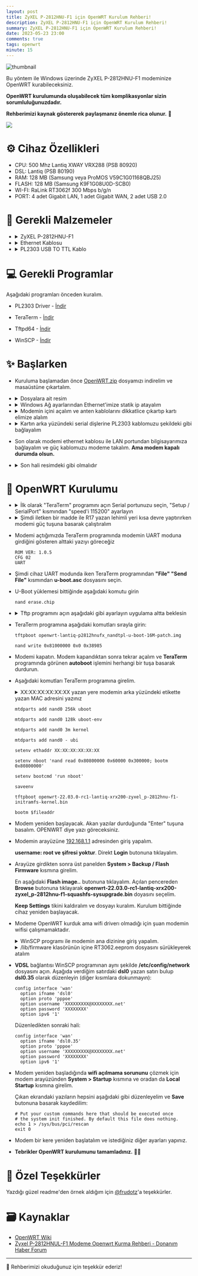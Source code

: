 ```yaml
---
layout: post
title: ZyXEL P-2812HNU-F1 için OpenWRT Kurulum Rehberi!
description: ZyXEL P-2812HNU-F1 için OpenWRT Kurulum Rehberi! 
summary: ZyXEL P-2812HNU-F1 için OpenWRT Kurulum Rehberi!
date: 2023-05-23 23:00
comments: true
tags: openwrt
minute: 15
--- 
```


![thumbnail](https://github.com/yucellmustafa/yucellmustafa.github.io/assets/49123562/332f5f41-1433-4839-8464-75fa2b844c34)

Bu yöntem ile Windows üzerinde ZyXEL P-2812HNU-F1 modeminize OpenWRT kurabileceksiniz.  

**OpenWRT kurulumunda oluşabilecek tüm komplikasyonlar sizin sorumluluğunuzdadır.**  

**Rehberimizi kaynak göstererek paylaşmanız önemle rica olunur.** 🙏

<p align="left">
  <a href="https://youtu.be/3NRZ06BoXCM"><img src="https://img.shields.io/badge/Youtube-Kurulum Video Rehberi-blue?logo=youtube&logoColor=white"/></a>
</p>
  

# ⚙️ Cihaz Özellikleri

- CPU: 500 Mhz Lantiq XWAY VRX288 (PSB 80920)
- DSL: Lantiq (PSB 80190)
- RAM: 128 MB (Samsung veya ProMOS V59C1G01168QBJ25)
- FLASH: 128 MB (Samsung K9F1G08U0D-SCB0)
- WI-FI: RaLink RT3062f 300 Mbps b/g/n
- PORT: 4 adet Gigabit LAN, 1 adet Gigabit WAN, 2 adet USB 2.0

# 🧰 Gerekli Malzemeler
- <details>
  <summary>ZyXEL P-2812HNU-F1</summary>

  <img src="https://github.com/yucellmustafa/yucellmustafa.github.io/assets/49123562/7fc65d77-1f57-4f8a-9003-6f398af3d8cc"/>

- <details>
  <summary>Ethernet Kablosu</summary>

  <img src="https://github.com/yucellmustafa/yucellmustafa.github.io/assets/49123562/4a8732fd-f2fe-43d1-b53d-abbb5851714c"/>

- <details>
  <summary>PL2303 USB TO TTL Kablo</summary>

  <img src="https://github.com/yucellmustafa/yucellmustafa.github.io/assets/49123562/30141ec2-75e7-428a-9db8-eed2b6bca5fc"/>


# 💻 Gerekli Programlar
Aşağıdaki programları önceden kuralım.

- PL2303 Driver - [İndir](https://github.com/yucellmustafa/yucellmustafa.github.io/releases/download/v1.0/1-PL2303_Driver.exe)

- TeraTerm - [İndir](https://github.com/yucellmustafa/yucellmustafa.github.io/releases/download/v1.0/2-Teraterm-4.106.exe)

- Tftpd64 - [İndir](https://github.com/yucellmustafa/yucellmustafa.github.io/releases/download/v1.0/3-Tftpd64-4.64.exe)

- WinSCP - [İndir](https://github.com/yucellmustafa/yucellmustafa.github.io/releases/download/v1.0/4-WinSCP-5.21.7.exe)

# ✨ Başlarken

- Kuruluma başlamadan önce [OpenWRT.zip](https://github.com/yucellmustafa/yucellmustafa.github.io/releases/download/v1.0/openwrt.rar) dosyamızı indirelim ve masaüstüne çıkartalım.

- <details>
  <summary>Dosyalara ait resim</summary>

  <img src="https://github.com/yucellmustafa/yucellmustafa.github.io/assets/49123562/37bb289e-9b1c-4370-b664-db8223f9da96"/>

- <details>
  <summary>Windows Ağ ayarlarından Ethernet'imize statik ip atayalım</summary>

  > Denetim Masası\Ağ ve Internet\Ağ Bağlantıları

  <img src="https://github.com/yucellmustafa/yucellmustafa.github.io/assets/49123562/fabd0c78-ce0d-43cf-aecd-32db26b4c642"/>


- <details>
  <summary>Modemin içini açalım ve anten kablolarını dikkatlice çıkartıp kartı elimize alalım</summary>

  <img src="https://github.com/yucellmustafa/yucellmustafa.github.io/assets/49123562/95f29e74-a4ef-44fd-abe8-8c33c61f09f9"/>

- <details>
  <summary>Kartın arka yüzündeki serial dişlerine PL2303 kablomuzu şekildeki gibi bağlayalım</summary>

  <img src="https://github.com/yucellmustafa/yucellmustafa.github.io/assets/49123562/e7ceec98-bc9f-4a2e-a2a4-bf45e73a99a6"/>
  
  (Tekli : Siyah) - Yeşil - Beyaz - (Kırmızıyı bağlama)

  <img src="https://github.com/yucellmustafa/yucellmustafa.github.io/assets/49123562/a533fd82-8392-434a-aaa9-7e51ed8b0c95"/>


- Son olarak modemi ethernet kablosu ile LAN portundan bilgisayarımıza bağlayalım ve güç kablomuzu modeme takalım. **Ama modem kapalı durumda olsun.**

- <details>
  <summary>Son hali resimdeki gibi olmalıdır</summary>

  <img src="https://github.com/yucellmustafa/yucellmustafa.github.io/assets/49123562/83979089-e13b-4b2e-9322-97a7c31b59c8"/>



# 🚀 OpenWRT Kurulumu

- <details>
  <summary>İlk olarak "TeraTerm" programını açın Serial portunuzu seçin, "Setup / SerialPort" kısmından "speed'i 115200" ayarlayın</summary>

  <img src="https://github.com/yucellmustafa/yucellmustafa.github.io/assets/49123562/53a575c2-8efe-4daf-b658-2d938128d737"/>

  <img src="https://github.com/yucellmustafa/yucellmustafa.github.io/assets/49123562/172624c2-6a6d-47e6-8a5f-facf3a83edfe"/>

- <details>
  <summary>Şimdi iletken bir madde ile R17 yazan lehimli yeri kısa devre yaptırırken modemi güç tuşuna basarak çalıştıralım</summary>

  <img src="https://github.com/yucellmustafa/yucellmustafa.github.io/assets/49123562/9720016c-9f63-4631-a1ae-f7cc175b1ea5"/>



- Modemi açtığımızda TeraTerm programında modemin UART moduna girdiğini gösteren alttaki yazıyı göreceğiz

  ```
  ROM VER: 1.0.5
  CFG 02
  UART
  ```
- Şimdi cihaz UART modunda iken TeraTerm programından **"File" "Send File"** kısmından **u-boot.asc** dosyasını seçin.

- U-Boot yüklemesi bittiğinde aşağıdaki komutu girin

  ```
  nand erase.chip
  ```

- <details>
  <summary>Tftp programını açın aşağıdaki gibi ayarlayın uygulama altta beklesin</summary>

  <img src="https://github.com/yucellmustafa/yucellmustafa.github.io/assets/49123562/bab17f97-3ee2-4406-ad55-8e62d181328e"/>

- TeraTerm programına aşağıdaki komutları sırayla girin:
  ```
  tftpboot openwrt-lantiq-p2812hnufx_nandtpl-u-boot-16M-patch.img

  nand write 0x81000000 0x0 0x38985
  ```

- Modemi kapatın. Modem kapandıktan sonra tekrar açalım ve **TeraTerm** programında görünen **autoboot** işlemini herhangi bir tuşa basarak durdurun.

- Aşağıdaki komutları TeraTerm programına girelim. 

  <details>
  <summary>XX:XX:XX:XX:XX:XX yazan yere modemin arka yüzündeki etikette yazan MAC adresini yazınız</summary>

  <img src="https://github.com/yucellmustafa/yucellmustafa.github.io/assets/49123562/542616e2-61ab-418d-a43b-1ca51752da03"/>

  </details>

  ```
  mtdparts add nand0 256k uboot

  mtdparts add nand0 128k uboot-env

  mtdparts add nand0 3m kernel

  mtdparts add nand0 - ubi

  setenv ethaddr XX:XX:XX:XX:XX:XX

  setenv nboot 'nand read 0x80800000 0x60000 0x300000; bootm 0x80800000'

  setenv bootcmd 'run nboot'

  saveenv

  tftpboot openwrt-22.03.0-rc1-lantiq-xrx200-zyxel_p-2812hnu-f1-initramfs-kernel.bin

  bootm $fileaddr

  ```

- Modem yeniden başlayacak. Akan yazılar durduğunda "Enter" tuşuna basalım. OPENWRT diye yazı göreceksiniz.

- Modemin arayüzüne [192.168.1.1](http://192.168.1.1) adresinden giriş yapalım. 

  **username: root ve şifresi yoktur**. Direkt **Login** butonuna tıklayalım.

- Arayüze girdikten sonra üst panelden **System > Backup / Flash Firmware** kısmına girelim.

  En aşağıdaki **Flash image..** butonuna tıklayalım. Açılan pencereden **Browse** butonuna tıklayarak **openwrt-22.03.0-rc1-lantiq-xrx200-zyxel_p-2812hnu-f1-squashfs-sysupgrade.bin** doyasını seçelim.

  **Keep Settings** tikini kaldıralım ve dosyayı kuralım. Kurulum bittiğinde cihaz yeniden başlayacak.

- Modeme OpenWRT kurduk ama wifi driverı olmadığı için şuan modemin wifisi çalışmamaktadır.

  <details>
  <summary>WinSCP programı ile modemin ana dizinine giriş yapalım.</summary>

  <img src="https://github.com/yucellmustafa/yucellmustafa.github.io/assets/49123562/df4c4127-6850-45b7-9696-7b322a3a0ca9"/>

  </details>

  <details>
  <summary>/lib/firmware klasörünün içine RT3062.eeprom dosyasını sürükleyerek atalım</summary>

  <img src="https://github.com/yucellmustafa/yucellmustafa.github.io/assets/49123562/f31dec94-0536-4ffc-82ac-2c66fd10b2a4"/> 

  </details>

- **VDSL** bağlantısı WinSCP programınan aynı şekilde **/etc/config/network** dosyasını açın. Aşağıda verdiğim satırdaki **dsl0** yazan satırı bulup **dsl0.35** olarak düzenleyin (diğer kısımlara dokunmayın):

  ```
  config interface 'wan'
    option ifname 'dsl0'
    option proto 'pppoe'
    option username 'XXXXXXXXX@XXXXXXXX.net'
    option password 'XXXXXXXX'
    option ipv6 '1'
  ```

  Düzenledikten sonraki hali:
  ```
  config interface 'wan'
    option ifname 'dsl0.35'
    option proto 'pppoe'
    option username 'XXXXXXXXX@XXXXXXXX.net'
    option password 'XXXXXXXX'
    option ipv6 '1'
  ```

- Modem yeniden başladığında **wifi açılmama sorununu** çözmek için modem arayüzünden **System > Startup** kısmına ve oradan da **Local Startup** kısmına girelim. 

  Çıkan ekrandaki yazıların hepsini aşağıdaki gibi düzenleyelim ve **Save** butonuna basarak kaydedilim:

  ```
  # Put your custom commands here that should be executed once
  # the system init finished. By default this file does nothing.
  echo 1 > /sys/bus/pci/rescan
  exit 0
  ```

- Modem bir kere yeniden başlatalım ve istediğiniz diğer ayarları yapınız. 

- **Tebrikler OpenWRT kurulumunu tamamladınız.** 👏👏

# 💖 Özel Teşekkürler
Yazdığı güzel readme'den örnek aldığım için [@frudotz](https://github.com/frudotz)'a teşekkürler.  

# 🗃️ Kaynaklar
- [OpenWRT Wiki](https://openwrt.org/toh/zyxel/p-2812hnu-f1)
- [Zyxel P-2812HNUL-F1 Modeme Openwrt Kurma Rehberi - Donanım Haber Forum](https://forum.donanimhaber.com/zyxel-p-2812hnul-f1-modeme-openwrt-kurma-rehberi--134393534)

-----------
🎀 Rehberimizi okuduğunuz için teşekkür ederiz!  
